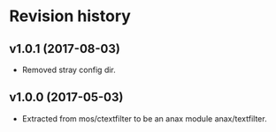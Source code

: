 Revision history
=================================


v1.0.1 (2017-08-03)
---------------------------------

* Removed stray config dir.


v1.0.0 (2017-05-03)
---------------------------------

* Extracted from mos/ctextfilter to be an anax module anax/textfilter.
